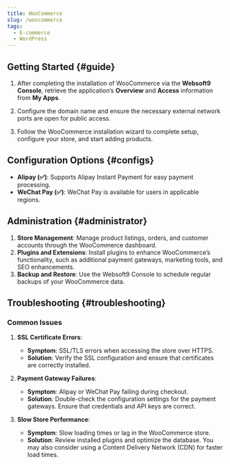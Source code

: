 ```yaml
---
title: WooCommerce
slug: /woocommerce
tags:
  - E-commerce
  - WordPress
---
```


## Getting Started {#guide}

1. After completing the installation of WooCommerce via the **Websoft9 Console**, retrieve the application’s **Overview** and **Access** information from **My Apps**.

2. Configure the domain name and ensure the necessary external network ports are open for public access.

3. Follow the WooCommerce installation wizard to complete setup, configure your store, and start adding products.

## Configuration Options {#configs}

- **Alipay (✅)**: Supports Alipay Instant Payment for easy payment processing.
- **WeChat Pay (✅)**: WeChat Pay is available for users in applicable regions.

## Administration {#administrator}

1. **Store Management**: Manage product listings, orders, and customer accounts through the WooCommerce dashboard.
2. **Plugins and Extensions**: Install plugins to enhance WooCommerce’s functionality, such as additional payment gateways, marketing tools, and SEO enhancements.
3. **Backup and Restore**: Use the Websoft9 Console to schedule regular backups of your WooCommerce data.

## Troubleshooting {#troubleshooting}

### Common Issues

1. **SSL Certificate Errors**:

   - **Symptom**: SSL/TLS errors when accessing the store over HTTPS.
   - **Solution**: Verify the SSL configuration and ensure that certificates are correctly installed.

2. **Payment Gateway Failures**:

   - **Symptom**: Alipay or WeChat Pay failing during checkout.
   - **Solution**: Double-check the configuration settings for the payment gateways. Ensure that credentials and API keys are correct.

3. **Slow Store Performance**:
   - **Symptom**: Slow loading times or lag in the WooCommerce store.
   - **Solution**: Review installed plugins and optimize the database. You may also consider using a Content Delivery Network (CDN) for faster load times.
